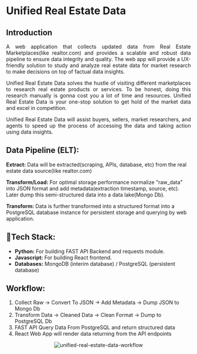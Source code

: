 # Unified Real Estate Data

## Introduction
<p style="text-align: justify;">
A web application that collects updated data from Real Estate Marketplaces(like realtor.com) and provides a scalable and robust data pipeline to ensure data integrity and quality. The web app will provide a UX-friendly solution to study and analyze real estate data for market research to make decisions on top of factual data insights.
</p>
<p style="text-align: justify;">
Unified Real Estate Data solves the hustle of visiting different marketplaces to research real estate products or services. To be honest, doing this research manually is gonna cost you a lot of time and resources. Unified Real Estate Data is your one-stop solution to get hold of the market data and excel in competition.
</p>
<p style="text-align: justify;">
Unified Real Estate Data will assist buyers, sellers, market researchers, and agents to speed up the process of accessing the data and taking action using data insights.</p>
</p>

## Data Pipeline (ELT):
**Extract:** Data will be extracted(scraping, APIs, database, etc) from the real estate data source(like realtor.com)

**Transform/Load:** For optimal storage performance normalize "raw_data" into JSON format and add metadata(extraction timestamp, source, etc). Later dump this semi-structured data into a data lake(Mongo Db).

**Transform:** Data is further transformed into a structured format into a PostgreSQL database instance for persistent storage and querying by web application.

## 🔧Tech Stack:
- **Python:** For building FAST API Backend and requests module.
- **Javascript:** For building React frontend.
- **Databases:** MongoDB (interim database) / PostgreSQL (persistent database)

## Workflow:
1. Collect Raw -> Convert To JSON -> Add Metadata -> Dump JSON to Mongo Db
2. Transform Data -> Cleaned Data -> Clean Format -> Dump to PostgreSQL Db
3. FAST API Query Data From PostgreSQL and return structured data
4. React Web App will render data returning from the API endpoints

<center>

![unified-real-estate-data-workflow](https://raw.githubusercontent.com/seemab-yamin/unified-real-estate-data/main/unified-real-estate-data-workflow.png)

</center>